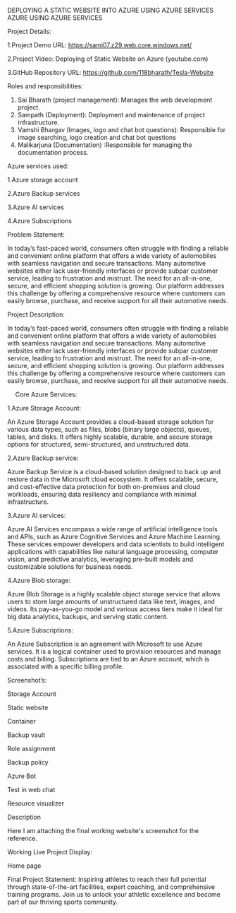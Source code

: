 DEPLOYING A STATIC WEBSITE INTO AZURE USING AZURE SERVICES
AZURE USING AZURE SERVICES

Project Details:

1.Project Demo URL: https://sami07.z29.web.core.windows.net/

2.Project Video: Deploying of Static Website on Azure (youtube.com)

3.GitHub Repository URL: https://github.com/118bharath/Tesla-Website


Roles and responsibilities:
1.	Sai Bharath (project management): Manages the web development project.
2.	Sampath (Deployment): Deployment and maintenance of project infrastructure.
3.	Vamshi Bhargav (Images, logo and chat bot questions): Responsible for image searching, logo creation and chat bot questions
4.	Malikarjuna (Documentation) :Responsible for managing the documentation process.

Azure services used:

1.Azure storage account

2.Azure Backup services

3.Azure AI services

4.Azure Subscriptions


Problem Statement:

In today’s fast-paced world, consumers often struggle with finding a reliable and convenient online platform that offers a wide variety of automobiles with seamless navigation and secure transactions. Many automotive websites either lack user-friendly interfaces or provide subpar customer service, leading to frustration and mistrust. The need for an all-in-one, secure, and efficient shopping solution is growing. Our platform addresses this challenge by offering a comprehensive resource where customers can easily browse, purchase, and receive support for all their automotive needs.

Project Description:

In today’s fast-paced world, consumers often struggle with finding a reliable and convenient online platform that offers a wide variety of automobiles with seamless navigation and secure transactions. Many automotive websites either lack user-friendly interfaces or provide subpar customer service, leading to frustration and mistrust. The need for an all-in-one, secure, and efficient shopping solution is growing. Our platform addresses this challenge by offering a comprehensive resource where customers can easily browse, purchase, and receive support for all their automotive needs.

 
Core Azure Services:

1.Azure Storage Account:

An Azure Storage Account provides a cloud-based storage solution for various data types, such as files, blobs (binary large objects), queues, tables, and disks. It offers highly scalable, durable, and secure storage options for structured, semi-structured, and unstructured data. 

2.Azure Backup service:

 Azure Backup Service is a cloud-based solution designed to back up and restore data in the Microsoft cloud ecosystem. It offers scalable, secure, and cost-effective data protection for both on-premises and cloud workloads, ensuring data resiliency and compliance with minimal infrastructure.
 
3.Azure AI services:

 Azure AI Services encompass a wide range of artificial intelligence tools and APIs, such as Azure Cognitive Services and Azure Machine Learning. These services empower developers and data scientists to build intelligent applications with capabilities like natural language processing, computer vision, and predictive analytics, leveraging pre-built models and customizable solutions for business needs.
 
4.Azure Blob storage:

 Azure Blob Storage is a highly scalable object storage service that allows users to store large amounts of unstructured data like text, images, and videos. Its pay-as-you-go model and various access tiers make it ideal for big data analytics, backups, and serving static content.
 
5.Azure Subscriptions: 

An Azure Subscription is an agreement with Microsoft to use Azure services. It is a logical container used to provision resources and manage costs and billing. Subscriptions are tied to an Azure account, which is associated with a specific billing profile.


Screenshot’s:

Storage Account


Static website


Container


Backup vault


Role assignment


Backup policy


Azure Bot


Test in web chat


Resource visualizer


Description

Here I am attaching the final working website's screenshot for the reference.

Working Live Project Display:

Home page



Final Project Statement:
Inspiring athletes to reach their full potential through state-of-the-art facilities, expert coaching, and comprehensive training programs. Join us to unlock your athletic excellence and become part of our thriving sports community.

